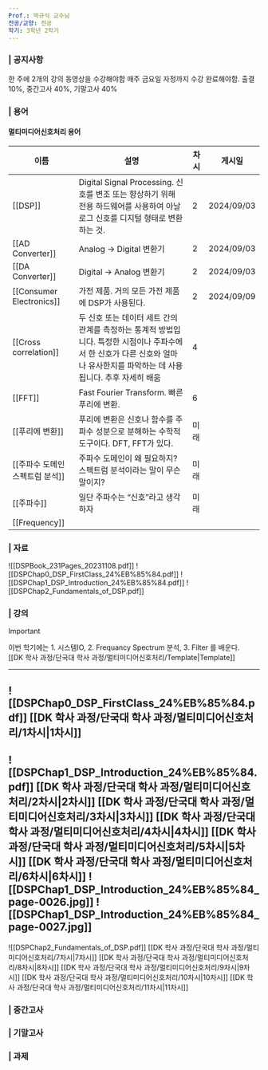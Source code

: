 ```yaml
---
Prof.: 박규식 교수님
전공/교양: 전공
학기: 3학년 2학기
---
```

### | 공지사항
한 주에 2개의 강의 동영상을 수강해야함
매주 금요일 자정까지 수강 완료해야함.
출결 10%, 중간고사 40%, 기말고사 40%
  
### | 용어
#### 멀티미디어신호처리 용어
| 이름                       | 설명                                                                                                  | 차시  | 게시일        |
| ------------------------ | --------------------------------------------------------------------------------------------------- | --- | ---------- |
| [[DSP]]                  | Digital Signal Processing. 신호를 변조 또는 향상하기 위해 전용 하드웨어를 사용하여 아날로그 신호를 디지털 형태로 변환하는 것.                 | 2   | 2024/09/03 |
| [[AD Converter]]         | Analog → Digital 변환기                                                                                | 2   | 2024/09/03 |
| [[DA Converter]]         | Digital → Analog 변환기                                                                                | 2   | 2024/09/03 |
| [[Consumer Electronics]] | 가전 제품. 거의 모든 가전 제품에 DSP가 사용된다.                                                                      | 2   | 2024/09/09 |
| [[Cross correlation]]    | 두 신호 또는 데이터 세트 간의 관계를 측정하는 통계적 방법입니다. 특정한 시점이나 주파수에서 한 신호가 다른 신호와 얼마나 유사한지를 파악하는 데 사용됩니다. 추후 자세히 배움 | 4   |            |
| [[FFT]]                  | Fast Fourier Transform. 빠른 푸리에 변환.                                                                  | 6   |            |
| [[푸리에 변환]]               | 푸리에 변환은 신호나 함수를 주파수 성분으로 분해하는 수학적 도구이다. DFT, FFT가 있다.                                               | 미래  |            |
| [[주파수 도메인 스펙트럼 분석]]      | 주파수 도메인이 왜 필요하지? 스펙트럼 분석이라는 말이 무슨 말이지?                                                              | 미래  |            |
| [[주파수]]                  | 일단 주파수는 “신호”라고 생각하자                                                                                 | 미래  |            |
| [[Frequency]]            |                                                                                                     |     |            |
  

  
  
### | 자료
![[DSPBook_231Pages_20231108.pdf]]
![[DSPChap0_DSP_FirstClass_24%EB%85%84.pdf]]
![[DSPChap1_DSP_Introduction_24%EB%85%84.pdf]]
![[DSPChap2_Fundamentals_of_DSP.pdf]]
  
  
### | 강의

> [!important]  
> 이번 학기에는 1. 시스템IO, 2. Frequancy Spectrum 분석, 3. Filter 를 배운다.  
[[DK 학사 과정/단국대 학사 과정/멀티미디어신호처리/Template|Template]]
---
![[DSPChap0_DSP_FirstClass_24%EB%85%84.pdf]]
[[DK 학사 과정/단국대 학사 과정/멀티미디어신호처리/1차시|1차시]]
---
![[DSPChap1_DSP_Introduction_24%EB%85%84.pdf]]
[[DK 학사 과정/단국대 학사 과정/멀티미디어신호처리/2차시|2차시]]
[[DK 학사 과정/단국대 학사 과정/멀티미디어신호처리/3차시|3차시]]
[[DK 학사 과정/단국대 학사 과정/멀티미디어신호처리/4차시|4차시]]
[[DK 학사 과정/단국대 학사 과정/멀티미디어신호처리/5차시|5차시]]
[[DK 학사 과정/단국대 학사 과정/멀티미디어신호처리/6차시|6차시]]
![[DSPChap1_DSP_Introduction_24%EB%85%84_page-0026.jpg]]
![[DSPChap1_DSP_Introduction_24%EB%85%84_page-0027.jpg]]
---
![[DSPChap2_Fundamentals_of_DSP.pdf]]
[[DK 학사 과정/단국대 학사 과정/멀티미디어신호처리/7차시|7차시]]
[[DK 학사 과정/단국대 학사 과정/멀티미디어신호처리/8차시|8차시]]
[[DK 학사 과정/단국대 학사 과정/멀티미디어신호처리/9차시|9차시]]
[[DK 학사 과정/단국대 학사 과정/멀티미디어신호처리/10차시|10차시]]
[[DK 학사 과정/단국대 학사 과정/멀티미디어신호처리/11차시|11차시]]
### | 중간고사
### | 기말고사
  
  
  
### | 과제